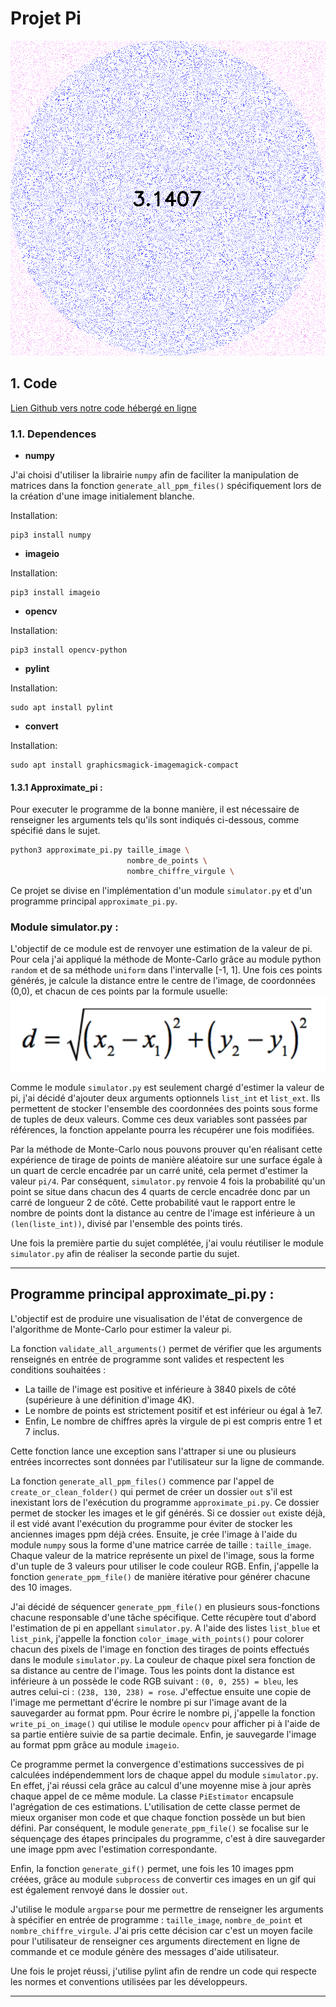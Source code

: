 # Projet Pi

![GIF](pi.gif)

## 1. Code

[Lien Github vers notre code hébergé en ligne](https://github.com/sebgranie/pi_project)

### 1.1. Dependences

- **numpy**

J'ai choisi d'utiliser la librairie `numpy` afin de faciliter la manipulation de matrices dans la fonction `generate_all_ppm_files()` spécifiquement lors de la création d'une image initialement blanche.

Installation:

```
pip3 install numpy
```

- **imageio**

Installation:

```
pip3 install imageio
```

- **opencv**

Installation:

```
pip3 install opencv-python
```

- **pylint**

Installation:

```
sudo apt install pylint
```

- **convert**

Installation:

```
sudo apt install graphicsmagick-imagemagick-compact
```

#### 1.3.1 Approximate_pi :

Pour executer le programme de la bonne manière, il est nécessaire de renseigner les arguments tels qu'ils sont indiqués ci-dessous, comme spécifié dans le sujet.

```sh
python3 approximate_pi.py taille_image \
                          nombre_de_points \
                          nombre_chiffre_virgule \
```

Ce projet se divise en l'implémentation d'un module `simulator.py` et d'un programme principal `approximate_pi.py`.

### Module simulator.py :

L'objectif de ce module est de renvoyer une estimation de la valeur de pi. Pour cela j'ai appliqué la méthode de Monte-Carlo grâce au module python `random` et de sa méthode `uniform` dans l'intervalle [-1, 1]. Une fois ces points générés, je calcule la distance entre le centre de l'image, de coordonnées (0,0), et chacun de ces points par la formule usuelle:
![Formule de la distance entre deux points](distance_image.png)

Comme le module `simulator.py` est seulement chargé d'estimer la valeur de pi, j'ai décidé d'ajouter deux arguments optionnels `list_int` et `list_ext`. Ils permettent de stocker l'ensemble des coordonnées des points sous forme de tuples de deux valeurs. Comme ces deux variables sont passées par références, la fonction appelante pourra les récupérer une fois modifiées.

Par la méthode de Monte-Carlo nous pouvons prouver qu'en réalisant cette expérience de tirage de points de manière aléatoire sur une surface égale à un quart de cercle encadrée par un carré unité, cela permet d'estimer la valeur `pi/4`. Par conséquent, `simulator.py` renvoie 4 fois la probabilité qu'un point se situe dans chacun des 4 quarts de cercle encadrée donc par un carré de longueur 2 de côté. Cette probabilité vaut le rapport entre le nombre de points dont la distance au centre de l'image est inférieure à un `(len(liste_int))`, divisé par l'ensemble des points tirés.

Une fois la première partie du sujet complétée, j'ai voulu réutiliser le module `simulator.py` afin de réaliser la seconde partie du sujet.

---

## Programme principal approximate_pi.py :

L'objectif est de produire une visualisation de l'état de convergence de l'algorithme de Monte-Carlo pour estimer la valeur pi.

La fonction `validate_all_arguments()` permet de vérifier que les arguments renseignés en entrée de programme sont valides et respectent les conditions souhaitées :

- La taille de l'image est positive et inférieure à 3840 pixels de côté (supérieure à une définition d'image 4K).
- Le nombre de points est strictement positif et est inférieur ou égal à 1e7.
- Enfin, Le nombre de chiffres après la virgule de pi est compris entre 1 et 7 inclus.

Cette fonction lance une exception sans l'attraper si une ou plusieurs entrées incorrectes sont données par l'utilisateur sur la ligne de commande.

La fonction `generate_all_ppm_files()` commence par l'appel de `create_or_clean_folder()` qui permet de créer un dossier `out` s'il est inexistant lors de l'exécution du programme `approximate_pi.py`. Ce dossier permet de stocker les images et le gif générés. Si ce dossier `out` existe déjà, il est vidé avant l'exécution du programme pour éviter de stocker les anciennes images ppm déjà crées. Ensuite, je crée l'image à l'aide du module `numpy` sous la forme d'une matrice carrée de taille : `taille_image`. Chaque valeur de la matrice représente un pixel de l'image, sous la forme d'un tuple de 3 valeurs pour utiliser le code couleur RGB. Enfin, j'appelle la fonction `generate_ppm_file()` de manière itérative pour générer chacune des 10 images.

J'ai décidé de séquencer `generate_ppm_file()` en plusieurs sous-fonctions chacune responsable d'une tâche spécifique. Cette récupère tout d'abord l'estimation de pi en appellant `simulator.py`. A l'aide des listes `list_blue` et `list_pink`, j'appelle la fonction `color_image_with_points()` pour colorer chacun des pixels de l'image en fonction des tirages de points effectués dans le module `simulator.py`. La couleur de chaque pixel sera fonction de sa distance au centre de l'image. Tous les points dont la distance est inférieure à un possède le code RGB suivant : `(0, 0, 255) = bleu`, les autres celui-ci : `(238, 130, 238) = rose`. J'effectue ensuite une copie de l'image me permettant d'écrire le nombre pi sur l'image avant de la sauvegarder au format ppm. Pour écrire le nombre pi, j'appelle la fonction `write_pi_on_image()` qui utilise le module `opencv` pour afficher pi à l'aide de sa partie entière suivie de sa partie decimale. Enfin, je sauvegarde l'image au format ppm grâce au module `imageio`.

Ce programme permet la convergence d'estimations successives de pi calculées indépendemment lors de chaque appel du module `simulator.py`. En effet, j'ai réussi cela grâce au calcul d'une moyenne mise à jour après chaque appel de ce même module. La classe `PiEstimator` encapsule l'agrégation de ces estimations. L'utilisation de cette classe permet de mieux organiser mon code et que chaque fonction possède un but bien défini. Par conséquent, le module `generate_ppm_file()` se focalise sur le séquençage des étapes principales du programme, c'est à dire sauvegarder une image ppm avec l'estimation correspondante.

Enfin, la fonction `generate_gif()` permet, une fois les 10 images ppm créées, grâce au module `subprocess` de convertir ces images en un gif qui est également renvoyé dans le dossier `out`.

J'utilise le module `argparse` pour me permettre de renseigner les arguments à spécifier en entrée de programme : `taille_image`, `nombre_de_point` et `nombre_chiffre_virgule`. J'ai pris cette décision car c'est un moyen facile pour l'utilisateur de renseigner ces arguments directement en ligne de commande et ce module génère des messages d'aide utilisateur.

Une fois le projet réussi, j'utilise pylint afin de rendre un code qui respecte les normes et conventions utilisées par les développeurs.

---
